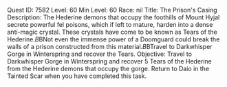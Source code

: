 Quest ID: 7582
Level: 60
Min Level: 60
Race: nil
Title: The Prison's Casing
Description: The Hederine demons that occupy the foothills of Mount Hyjal secrete powerful fel poisons, which if left to mature, harden into a dense anti-magic crystal. These crystals have come to be known as Tears of the Hederine.$B$BNot even the immense power of a Doomguard could break the walls of a prison constructed from this material.$B$BTravel to Darkwhisper Gorge in Winterspring and recover the Tears.
Objective: Travel to Darkwhisper Gorge in Winterspring and recover 5 Tears of the Hederine from the Hederine demons that occupy the gorge. Return to Daio in the Tainted Scar when you have completed this task.
